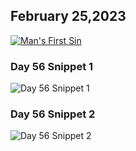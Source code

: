## February 25,2023

[![Man's First Sin](https://raw.githubusercontent.com/linusjf/CIAY/main/February/jpgs/Day056.jpg)](https://youtu.be/Berbij6n1Sk "Man's First Sin")

### Day 56 Snippet 1

![Day 56 Snippet 1](https://raw.githubusercontent.com/linusjf/CIAY/refs/heads/main/February/jpgs/Day56Snippet1.jpg)

### Day 56 Snippet 2

![Day 56 Snippet 2](https://raw.githubusercontent.com/linusjf/CIAY/refs/heads/main/February/jpgs/Day56Snippet2.jpg)
